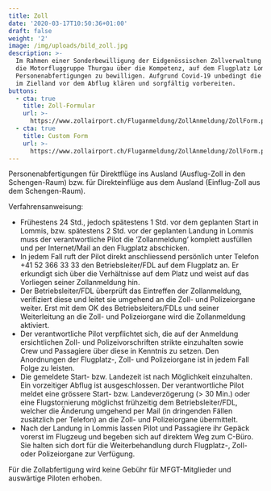 ```yaml
---
title: Zoll
date: '2020-03-17T10:50:36+01:00'
draft: false
weight: '2'
image: /img/uploads/bild_zoll.jpg
description: >-
  Im Rahmen einer Sonderbewilligung der Eidgenössischen Zollverwaltung verfügt
  die Motorfluggruppe Thurgau über die Kompetenz, auf dem Flugplatz Lommis
  Personenabfertigungen zu bewilligen. Aufgrund Covid-19 unbedingt die Situation
  im Zielland vor dem Abflug klären und sorgfältig vorbereiten.
buttons:
  - cta: true
    title: Zoll-Formular
    url: >-
      https://www.zollairport.ch/Fluganmeldung/ZollAnmeldung/ZollForm.php?ad=LSZT&la=DE
  - cta: true
    title: Custom Form
    url: >-
      https://www.zollairport.ch/Fluganmeldung/ZollAnmeldung/ZollForm.php?ad=LSZT&la=EN
---
```

Personenabfertigungen für Direktflüge ins Ausland (Ausflug-Zoll in den Schengen-Raum) bzw. für Direkteinflüge aus dem Ausland (Einflug-Zoll aus dem Schengen-Raum).

Verfahrensanweisung:

* Frühestens 24 Std., jedoch spätestens 1 Std. vor dem geplanten Start in Lommis, bzw. spätestens 2 Std. vor der geplanten Landung in Lommis muss der verantwortliche Pilot die ‘Zollanmeldung’ komplett ausfüllen und per Internet/Mail an den Flugplatz abschicken.
* In jedem Fall ruft der Pilot direkt anschliessend persönlich unter Telefon +41 52 366 33 33 den Betriebsleiter/FDL auf dem Flugplatz an. Er erkundigt sich über die Verhältnisse auf dem Platz und weist auf das Vorliegen seiner Zollanmeldung hin.
* Der Betriebsleiter/FDL überprüft das Eintreffen der Zollanmeldung, verifiziert diese und leitet sie umgehend an die Zoll- und Polizeiorgane weiter. Erst mit dem OK des Betriebsleiters/FDLs und seiner Weiterleitung an die Zoll- und Polizeiorgane wird die Zollanmeldung aktiviert.
* Der verantwortliche Pilot verpflichtet sich, die auf der Anmeldung ersichtlichen Zoll- und Polizeivorschriften strikte einzuhalten sowie Crew und Passagiere über diese in Kenntnis zu setzen. Den Anordnungen der Flugplatz-, Zoll- und Polizeiorgane ist in jedem Fall Folge zu leisten.
* Die gemeldete Start- bzw. Landezeit ist nach Möglichkeit einzuhalten. Ein vorzeitiger Abflug ist ausgeschlossen. Der verantwortliche Pilot meldet eine grössere Start- bzw. Landeverzögerung (> 30 Min.) oder eine Flugstornierung möglichst frühzeitig dem Betriebsleiter/FDL, welcher die Änderung umgehend per Mail (in dringenden Fällen zusätzlich per Telefon) an die Zoll- und Polizeiorgane übermittelt.
* Nach der Landung in Lommis lassen Pilot und Passagiere ihr Gepäck vorerst im Flugzeug und begeben sich auf direktem Weg zum C-Büro. Sie halten sich dort für die Weiterbehandlung durch Flugplatz-, Zoll- oder Polizeiorgane zur Verfügung.

Für die Zollabfertigung wird keine Gebühr für MFGT-Mitglieder und auswärtige Piloten erhoben.
